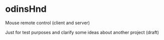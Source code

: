 # odinsHnd
Mouse remote control (client and server)

Just for test purposes and clarify some ideas about another project (draft)

